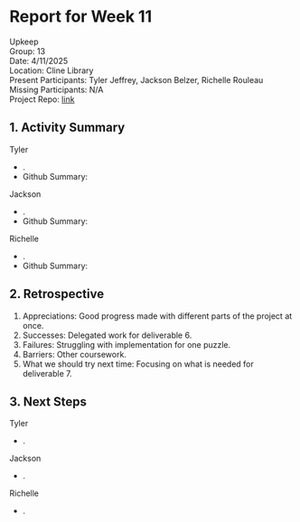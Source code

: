 # Report for Week 11 #
Upkeep <br />
Group: 13<br />
Date: 4/11/2025<br />
Location: Cline Library<br />
Present Participants: Tyler Jeffrey, Jackson Belzer, Richelle Rouleau<br />
Missing Participants: N/A<br />
Project Repo: [link](https://github.com/TJeffrey237/CS386Project.git)

## 1. Activity Summary ##
Tyler
- .
- Github Summary: 

Jackson
- .
- Github Summary: 

Richelle
- .
- Github Summary: 

## 2. Retrospective ##
1. Appreciations: Good progress made with different parts of the project at once.
2. Successes: Delegated work for deliverable 6.
3. Failures: Struggling with implementation for one puzzle.
4. Barriers: Other coursework.
5. What we should try next time: Focusing on what is needed for deliverable 7.

## 3. Next Steps ##
Tyler
- .

Jackson 
- .

Richelle
- .
